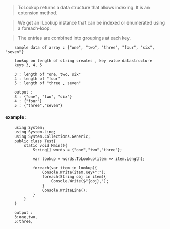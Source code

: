 > ToLookup returns a data structure that allows indexing. It is an extension method. 

> We get an ILookup instance that can be indexed or enumerated using a foreach-loop. 

> The entries are combined into groupings at each key.

        sample data of array : {"one", "two", "three", "four", "six", "seven"}

        lookup on length of string creates , key value datastructure
        keys 3, 4, 5

        3 : length of "one, two, six"
        4 : length of "four"
        5 : length of "three , seven"

        output : 
        3 : {"one", "two", "six"}
        4 : {"four"}
        5 : {"three","seven"}
        
        
#### example :         
        
        using System;
        using System.Linq;
        using System.Collections.Generic;
        public class Test{    
            static void Main(){
                String[] words = {"one","two","three"};
                
                var lookup = words.ToLookup(item => item.Length);
                
                foreach(var item in lookup){
                    Console.Write(item.Key+":");
                    foreach(String obj in item){
                        Console.Write($"{obj},");
                    }
                    Console.WriteLine();
                }        
            }
        }
        
        output : 
        3:one,two,
        5:three,
        
